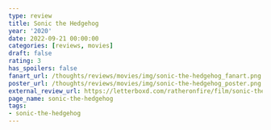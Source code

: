 ```yaml
---
type: review
title: Sonic the Hedgehog
year: '2020'
date: 2022-09-21 00:00:00
categories: [reviews, movies]
draft: false
rating: 3
has_spoilers: false
fanart_url: /thoughts/reviews/movies/img/sonic-the-hedgehog_fanart.png
poster_url: /thoughts/reviews/movies/img/sonic-the-hedgehog_poster.png
external_review_url: https://letterboxd.com/ratheronfire/film/sonic-the-hedgehog/
page_name: sonic-the-hedgehog
tags:
- sonic-the-hedgehog
---
```


